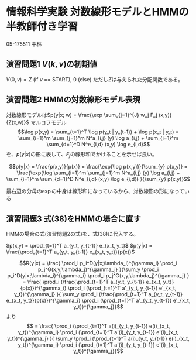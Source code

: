 # 情報科学実験 対数線形モデルとHMMの半教師付き学習
05-175511 中林

## 演習問題1 $V(k,v)$の初期値

$V(0,v)=Z$ (if $v$ == START), $0$ (else)
ただし$Z$は与えられた分配関数である。

## 演習問題2 HMMの対数線形モデル表現
対数線形モデルは$p(y|x; w) = \frac{\exp \sum_{j=1}^{J} w_j F_j (x,y)}{Z(x,w)}$
マルコフモデル $$\log p(x,y) = \sum_{t=1}^T \log p(y_t | y_{t-1}) + \log p(x_t | y_t) = \sum_{i=1}^m \sum_{j=1}^m N^a_{i,j} (y) \log a_{i,j} + \sum_{i=1}^m \sum_{d=1}^D N^e_{i,d} (x,y) \log e_{i,d}$$
を、$p(y|x)$の形に表して、$F_j$の線形和でかけることを示せば良い。

$$p(y|x) = \frac{p(x,y)}{p(x)} = \frac{\exp(\log p(x,y))}{\sum_{y} p(x,y)} = \frac{\exp(\log \sum_{i=1}^m \sum_{j=1}^m N^a_{i,j} (y) \log a_{i,j} + \sum_{i=1}^m \sum_{d=1}^D N^e_{i,d} (x,y) \log e_{i,d}) }{\sum_{y} p(x,y)}$$ 

最右辺の分母の$\exp$の中身は線形和になっているから、対数線形の形になっている


## 演習問題3 式(38)をHMMの場合に直す
HMMの場合の式(演習問題2の式)を、式(38)に代入する。

$p(x,y) = \prod_{t=1}^T a_{y_t, y_{t-1}} e_{x_t, y_t}$
$p(y|x) = \frac{\prod_{t=1}^T a_{y_t, y_{t-1}} e_{x_t, y_t}}{p(x)}$

$$R(y|x) = \frac{ \prod_i p_i^D(y|x;\lambda_i)^{\gamma_i} \prod_i p_j^G(x,y;\lambda_j)^{\gamma_j} }{\sum_y \prod_i p_i^D(y|x;\lambda_i)^{\gamma_i} \prod_i p_j^G(x,y;\lambda_j)^{\gamma_j} }  = \frac{ \prod_i (\frac{\prod_{t=1}^T a_{y_t, y_{t-1}} e_{x_t, y_t}}{p(x)})^{\gamma_i}   \prod_i (\prod_{t=1}^T a'_{y_t, y_{t-1}} e'_{x_t, y_t})^{\gamma_j}  }{  \sum_y \prod_i (\frac{\prod_{t=1}^T a_{y_t, y_{t-1}} e_{x_t, y_t}}{p(x)})^{\gamma_i}   \prod_i (\prod_{t=1}^T a'_{y_t, y_{t-1}} e'_{x_t, y_t})^{\gamma_j}}$$
より
$$ = \frac{ \prod_i (\prod_{t=1}^T a(i)_{y_t, y_{t-1}} e(i)_{x_t, y_t})^{\gamma_i}   \prod_i (\prod_{t=1}^T a'(i)_{y_t, y_{t-1}} e'(i)_{x_t, y_t})^{\gamma_j}  }{  \sum_y \prod_i (\prod_{t=1}^T a(i)_{y_t, y_{t-1}} e(i)_{x_t, y_t})^{\gamma_i}   \prod_i (\prod_{t=1}^T a'(i)_{y_t, y_{t-1}} e'(i)_{x_t, y_t})^{\gamma_j}}$$


